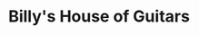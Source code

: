 ---
title: "Billy's House of Guitars"
url: /glenwood/billys-house-of-guitars/
shop: musical instrument
---